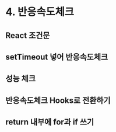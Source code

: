 # 4. 반응속도체크

## React 조건문

## setTimeout 넣어 반응속도체크

## 성능 체크

## 반응속도체크 Hooks로 전환하기

## return 내부에 for과 if 쓰기
